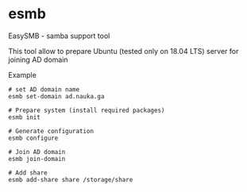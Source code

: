 # esmb
EasySMB - samba support tool

This tool allow to prepare Ubuntu (tested only on 18.04 LTS) server for joining AD domain

Example
```
# set AD domain name
esmb set-domain ad.nauka.ga

# Prepare system (install required packages)
esmb init

# Generate configuration
esmb configure

# Join AD domain
esmb join-domain

# Add share
esmb add-share share /storage/share
```
